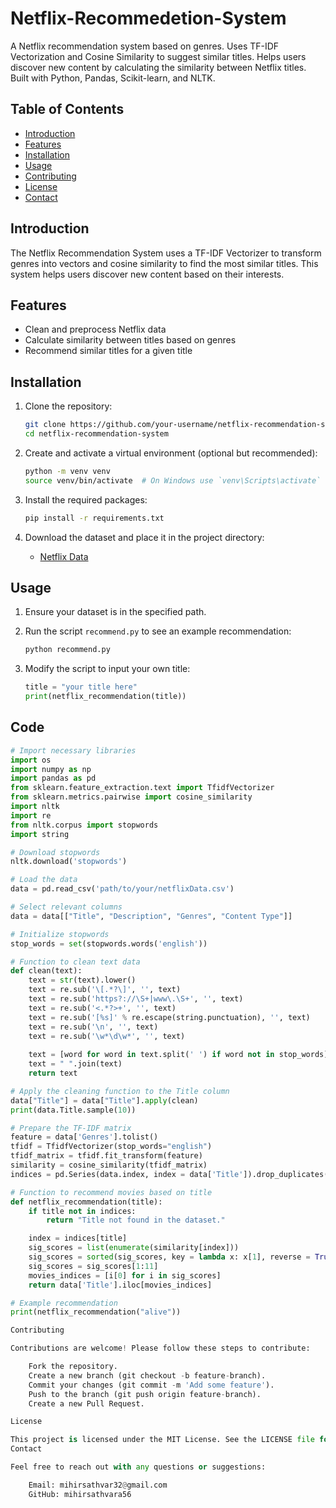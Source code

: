 # Netflix-Recommedetion-System
A Netflix recommendation system based on genres. Uses TF-IDF Vectorization and Cosine Similarity to suggest similar titles. Helps users discover new content by calculating the similarity between Netflix titles. Built with Python, Pandas, Scikit-learn, and NLTK.

## Table of Contents
- [Introduction](#introduction)
- [Features](#features)
- [Installation](#installation)
- [Usage](#usage)
- [Contributing](#contributing)
- [License](#license)
- [Contact](#contact)

## Introduction

The Netflix Recommendation System uses a TF-IDF Vectorizer to transform genres into vectors and cosine similarity to find the most similar titles. This system helps users discover new content based on their interests.

## Features

- Clean and preprocess Netflix data
- Calculate similarity between titles based on genres
- Recommend similar titles for a given title

## Installation

1. Clone the repository:
    ```sh
    git clone https://github.com/your-username/netflix-recommendation-system.git
    cd netflix-recommendation-system
    ```

2. Create and activate a virtual environment (optional but recommended):
    ```sh
    python -m venv venv
    source venv/bin/activate  # On Windows use `venv\Scripts\activate`
    ```

3. Install the required packages:
    ```sh
    pip install -r requirements.txt
    ```

4. Download the dataset and place it in the project directory:
    - [Netflix Data](netflixData.csv)

## Usage

1. Ensure your dataset is in the specified path.
2. Run the script `recommend.py` to see an example recommendation:
    ```sh
    python recommend.py
    ```

3. Modify the script to input your own title:
    ```python
    title = "your title here"
    print(netflix_recommendation(title))
    ```

## Code

```python
# Import necessary libraries
import os
import numpy as np
import pandas as pd
from sklearn.feature_extraction.text import TfidfVectorizer
from sklearn.metrics.pairwise import cosine_similarity
import nltk
import re
from nltk.corpus import stopwords
import string

# Download stopwords
nltk.download('stopwords')

# Load the data
data = pd.read_csv('path/to/your/netflixData.csv')

# Select relevant columns
data = data[["Title", "Description", "Genres", "Content Type"]]

# Initialize stopwords
stop_words = set(stopwords.words('english'))

# Function to clean text data
def clean(text):
    text = str(text).lower()
    text = re.sub('\[.*?\]', '', text)
    text = re.sub('https?://\S+|www\.\S+', '', text)
    text = re.sub('<.*?>+', '', text)
    text = re.sub('[%s]' % re.escape(string.punctuation), '', text)
    text = re.sub('\n', '', text)
    text = re.sub('\w*\d\w*', '', text)
    
    text = [word for word in text.split(' ') if word not in stop_words]
    text = " ".join(text)
    return text

# Apply the cleaning function to the Title column
data["Title"] = data["Title"].apply(clean)
print(data.Title.sample(10))

# Prepare the TF-IDF matrix
feature = data['Genres'].tolist()
tfidf = TfidfVectorizer(stop_words="english")
tfidf_matrix = tfidf.fit_transform(feature)
similarity = cosine_similarity(tfidf_matrix)
indices = pd.Series(data.index, index = data['Title']).drop_duplicates()

# Function to recommend movies based on title
def netflix_recommendation(title):
    if title not in indices:
        return "Title not found in the dataset."

    index = indices[title]
    sig_scores = list(enumerate(similarity[index]))
    sig_scores = sorted(sig_scores, key = lambda x: x[1], reverse = True)
    sig_scores = sig_scores[1:11]
    movies_indices = [i[0] for i in sig_scores]
    return data['Title'].iloc[movies_indices]

# Example recommendation
print(netflix_recommendation("alive"))

Contributing

Contributions are welcome! Please follow these steps to contribute:

    Fork the repository.
    Create a new branch (git checkout -b feature-branch).
    Commit your changes (git commit -m 'Add some feature').
    Push to the branch (git push origin feature-branch).
    Create a new Pull Request.

License

This project is licensed under the MIT License. See the LICENSE file for details.
Contact

Feel free to reach out with any questions or suggestions:

    Email: mihirsathvar32@gmail.com
    GitHub: mihirsathvara56
